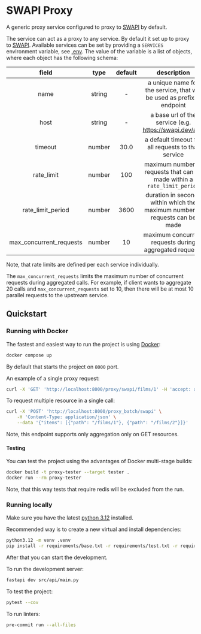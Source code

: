# SWAPI Proxy

A generic proxy service configured to proxy to [SWAPI][SWAPI] by default.

The service can act as a proxy to any service. By default it set up to proxy
to [SWAPI][SWAPI]. Available services can be set by providing a `SERVICES`
environment variable, see [.env](.env). The value of the variable is a list
of objects, where each object has the following schema:

| field   | type    | default | description |
| :-----: | :-----: | :-----: | :---------: |
| name    | string  | -       | a unique name for the service, that will be used as prefix in endpoint |
| host    | string  | -       | a base url of the service (e.g. https://swapi.dev/api) |
| timeout | number  | 30.0    | a default timeout for all requests to that service |
| rate_limit        | number | 100 | maximum number of requests that can be made within a `rate_limit_period` |
| rate_limit_period | number | 3600 | duration in seconds within which the maximum number of requests can be made |
| max_concurrent_requests | number | 10 | maximum concurrent requests during aggregated requests |

Note, that rate limits are defined per each service individually.

The `max_concurrent_requests` limits the maximum number of concurrent requests
during aggregated calls. For example, if client wants to aggregate 20 calls and
`max_concurrent_requests` set to 10, then there will be at most 10 parallel
requests to the upstream service.

## Quickstart

### Running with Docker

The fastest and easiest way to run the project is using [Docker][Docker]:

```bash
docker compose up
```

By default that starts the project on `8000` port.

An example of a single proxy request:

```bash
curl -X 'GET' 'http://localhost:8000/proxy/swapi/films/1' -H 'accept: application/json'
```

To request multiple resource in a single call:

```bash
curl -X 'POST' 'http://localhost:8000/proxy_batch/swapi' \
    -H 'Content-Type: application/json' \
    --data '{"items": [{"path": "/films/1"}, {"path": "/films/2"}]}'
```

Note, this endpoint supports only aggregation only on GET resources.

#### Testing

You can test the project using the advantages of Docker multi-stage builds:

```bash
docker build -t proxy-tester --target tester .
docker run --rm proxy-tester
```

Note, that this way tests that require redis will be excluded from the run.

### Running locally

Make sure you have the latest [python 3.12][python.org] installed.

Recommended way is to create a new virtual and install dependencies:

```bash
python3.12 -m venv .venv
pip install -r requirements/base.txt -r requirements/test.txt -r requirements/lint.txt -r requirements/dev.txt
```

After that you can start the development.

To run the development server:

```bash
fastapi dev src/api/main.py
```

To test the project:

```bash
pytest --cov
```

To run linters:

```bash
pre-commit run --all-files
```

[Docker]: https://www.docker.com
[python.org]: https://www.python.org/downloads/
[SWAPI]: https://swapi.dev
